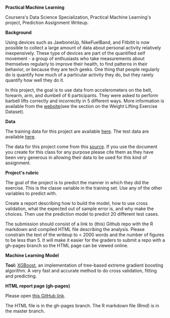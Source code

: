 **Practical Machine Learning**

Coursera's Data Science Specialization, Practical Machine Learning's project, Prediction Assignment Writeup.

**Background**

Using devices such as JawboneUp, NikeFuelBand, and Fitbitit is now possible to collect a large amount of data about personal activity relatively inexpensively. These type of devices are part of the quantified self movement - a group of enthusiasts who take measurements about themselves regularly to improve their health, to find patterns in their behavior, or because they are tech geeks. One thing that people regularly do is quantify how much of a particular activity they do, but they rarely quantify how well they do it.

In this project, the goal is to use data from accelerometers on the belt, forearm, arm, and dumbell of 6 participants. They were asked to perform barbell lifts correctly and incorrectly in 5 different ways. More information is available from the  [website](http://groupware.les.inf.puc-rio.br/har)(see the section on the Weight Lifting Exercise Dataset).

**Data**

The training data for this project are available  [here](https://d396qusza40orc.cloudfront.net/predmachlearn/pml-training.csv). The test data are available  [here](https://d396qusza40orc.cloudfront.net/predmachlearn/pml-testing.csv).

The data for this project come from this  [source](http://groupware.les.inf.puc-rio.br/har). If you use the document you create for this class for any purpose please cite them as they have been very generous in allowing their data to be used for this kind of assignment.

**Project's rubric**

The goal of the project is to predict the manner in which they did the exercise. This is the classe variable in the training set. Use any of the other variables to predict with.

Create a report describing how to build the model, how to use cross validation, what the expected out of sample error is, and why make the choices. Then use the prediction model to predict 20 different test cases.

The submission should consist of a link to (this) Github repo with the R markdown and compiled HTML file describing the analysis. Please constrain the text of the writeup to < 2000 words and the number of figures to be less than 5. It will make it easier for the graders to submit a repo with a gh-pages branch so the HTML page can be viewed online.

**Machine Learning Model**

**Tool:**   [XGBoost](https://github.com/dmlc/xgboost), an implementation of tree-based extreme gradient boosting algorithm. A very fast and accurate method to do cross validation, fitting and predicting.

**HTML report page (gh-pages)**

Please open  [this GitHub link](http://flyingdisc.github.io/practical-machine-learning/).

The HTML file is in the gh-pages branch.
The R markdown file (Rmd) is in the master branch.
